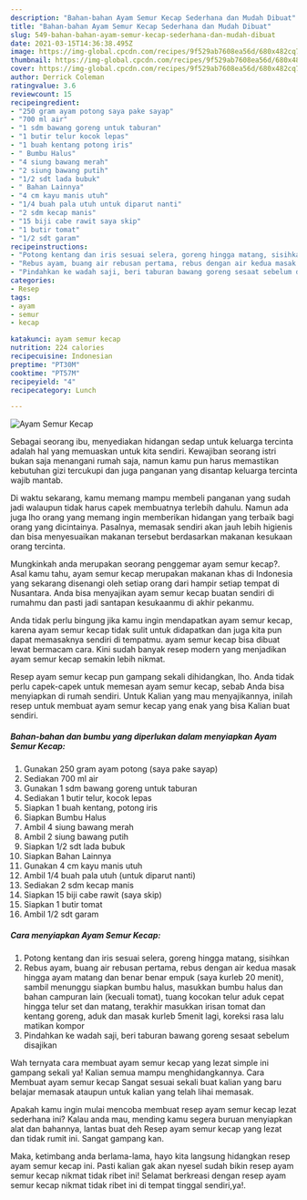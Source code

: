 ```yaml
---
description: "Bahan-bahan Ayam Semur Kecap Sederhana dan Mudah Dibuat"
title: "Bahan-bahan Ayam Semur Kecap Sederhana dan Mudah Dibuat"
slug: 549-bahan-bahan-ayam-semur-kecap-sederhana-dan-mudah-dibuat
date: 2021-03-15T14:36:38.495Z
image: https://img-global.cpcdn.com/recipes/9f529ab7608ea56d/680x482cq70/ayam-semur-kecap-foto-resep-utama.jpg
thumbnail: https://img-global.cpcdn.com/recipes/9f529ab7608ea56d/680x482cq70/ayam-semur-kecap-foto-resep-utama.jpg
cover: https://img-global.cpcdn.com/recipes/9f529ab7608ea56d/680x482cq70/ayam-semur-kecap-foto-resep-utama.jpg
author: Derrick Coleman
ratingvalue: 3.6
reviewcount: 15
recipeingredient:
- "250 gram ayam potong saya pake sayap"
- "700 ml air"
- "1 sdm bawang goreng untuk taburan"
- "1 butir telur kocok lepas"
- "1 buah kentang potong iris"
- " Bumbu Halus"
- "4 siung bawang merah"
- "2 siung bawang putih"
- "1/2 sdt lada bubuk"
- " Bahan Lainnya"
- "4 cm kayu manis utuh"
- "1/4 buah pala utuh untuk diparut nanti"
- "2 sdm kecap manis"
- "15 biji cabe rawit saya skip"
- "1 butir tomat"
- "1/2 sdt garam"
recipeinstructions:
- "Potong kentang dan iris sesuai selera, goreng hingga matang, sisihkan"
- "Rebus ayam, buang air rebusan pertama, rebus dengan air kedua masak hingga ayam matang dan benar benar empuk (saya kurleb 20 menit), sambil menunggu siapkan bumbu halus, masukkan bumbu halus dan bahan campuran lain (kecuali tomat), tuang kocokan telur aduk cepat hingga telur set dan matang, terakhir masukkan irisan tomat dan kentang goreng, aduk dan masak kurleb 5menit lagi, koreksi rasa lalu matikan kompor"
- "Pindahkan ke wadah saji, beri taburan bawang goreng sesaat sebelum disajikan"
categories:
- Resep
tags:
- ayam
- semur
- kecap

katakunci: ayam semur kecap 
nutrition: 224 calories
recipecuisine: Indonesian
preptime: "PT30M"
cooktime: "PT57M"
recipeyield: "4"
recipecategory: Lunch

---
```



![Ayam Semur Kecap](https://img-global.cpcdn.com/recipes/9f529ab7608ea56d/680x482cq70/ayam-semur-kecap-foto-resep-utama.jpg)

Sebagai seorang ibu, menyediakan hidangan sedap untuk keluarga tercinta adalah hal yang memuaskan untuk kita sendiri. Kewajiban seorang istri bukan saja menangani rumah saja, namun kamu pun harus memastikan kebutuhan gizi tercukupi dan juga panganan yang disantap keluarga tercinta wajib mantab.

Di waktu  sekarang, kamu memang mampu membeli panganan yang sudah jadi walaupun tidak harus capek membuatnya terlebih dahulu. Namun ada juga lho orang yang memang ingin memberikan hidangan yang terbaik bagi orang yang dicintainya. Pasalnya, memasak sendiri akan jauh lebih higienis dan bisa menyesuaikan makanan tersebut berdasarkan makanan kesukaan orang tercinta. 



Mungkinkah anda merupakan seorang penggemar ayam semur kecap?. Asal kamu tahu, ayam semur kecap merupakan makanan khas di Indonesia yang sekarang disenangi oleh setiap orang dari hampir setiap tempat di Nusantara. Anda bisa menyajikan ayam semur kecap buatan sendiri di rumahmu dan pasti jadi santapan kesukaanmu di akhir pekanmu.

Anda tidak perlu bingung jika kamu ingin mendapatkan ayam semur kecap, karena ayam semur kecap tidak sulit untuk didapatkan dan juga kita pun dapat memasaknya sendiri di tempatmu. ayam semur kecap bisa dibuat lewat bermacam cara. Kini sudah banyak resep modern yang menjadikan ayam semur kecap semakin lebih nikmat.

Resep ayam semur kecap pun gampang sekali dihidangkan, lho. Anda tidak perlu capek-capek untuk memesan ayam semur kecap, sebab Anda bisa menyiapkan di rumah sendiri. Untuk Kalian yang mau menyajikannya, inilah resep untuk membuat ayam semur kecap yang enak yang bisa Kalian buat sendiri.

<!--inarticleads1-->

##### Bahan-bahan dan bumbu yang diperlukan dalam menyiapkan Ayam Semur Kecap:

1. Gunakan 250 gram ayam potong (saya pake sayap)
1. Sediakan 700 ml air
1. Gunakan 1 sdm bawang goreng untuk taburan
1. Sediakan 1 butir telur, kocok lepas
1. Siapkan 1 buah kentang, potong iris
1. Siapkan  Bumbu Halus
1. Ambil 4 siung bawang merah
1. Ambil 2 siung bawang putih
1. Siapkan 1/2 sdt lada bubuk
1. Siapkan  Bahan Lainnya
1. Gunakan 4 cm kayu manis utuh
1. Ambil 1/4 buah pala utuh (untuk diparut nanti)
1. Sediakan 2 sdm kecap manis
1. Siapkan 15 biji cabe rawit (saya skip)
1. Siapkan 1 butir tomat
1. Ambil 1/2 sdt garam




<!--inarticleads2-->

##### Cara menyiapkan Ayam Semur Kecap:

1. Potong kentang dan iris sesuai selera, goreng hingga matang, sisihkan
1. Rebus ayam, buang air rebusan pertama, rebus dengan air kedua masak hingga ayam matang dan benar benar empuk (saya kurleb 20 menit), sambil menunggu siapkan bumbu halus, masukkan bumbu halus dan bahan campuran lain (kecuali tomat), tuang kocokan telur aduk cepat hingga telur set dan matang, terakhir masukkan irisan tomat dan kentang goreng, aduk dan masak kurleb 5menit lagi, koreksi rasa lalu matikan kompor
1. Pindahkan ke wadah saji, beri taburan bawang goreng sesaat sebelum disajikan




Wah ternyata cara membuat ayam semur kecap yang lezat simple ini gampang sekali ya! Kalian semua mampu menghidangkannya. Cara Membuat ayam semur kecap Sangat sesuai sekali buat kalian yang baru belajar memasak ataupun untuk kalian yang telah lihai memasak.

Apakah kamu ingin mulai mencoba membuat resep ayam semur kecap lezat sederhana ini? Kalau anda mau, mending kamu segera buruan menyiapkan alat dan bahannya, lantas buat deh Resep ayam semur kecap yang lezat dan tidak rumit ini. Sangat gampang kan. 

Maka, ketimbang anda berlama-lama, hayo kita langsung hidangkan resep ayam semur kecap ini. Pasti kalian gak akan nyesel sudah bikin resep ayam semur kecap nikmat tidak ribet ini! Selamat berkreasi dengan resep ayam semur kecap nikmat tidak ribet ini di tempat tinggal sendiri,ya!.

